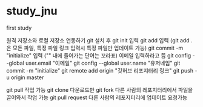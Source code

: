 # study_jnu
first study


원격 저장소와 로컬 저장소 연동하기
git 설치 후 git init 입력
git add 입력 (git add .은 모든 파일, 특정 파일 링크 입력시 특정 파일만 업데이트 가능)
git commit -m "initialize" 입력 ("" 내에 들어가는 단어는 꼬라표)
이메일 입력하라고 뜸
git config --global user.email "이메일"
git config --global user.name "유저네임"
git commit -m "initialize"
git remote add origin "깃허브 리포지터리 링크"
git push -u origin master

git pull 작업 가능
git clone 다운로드만
git fork 다른 사람의 레포지터리에서 파일을 끌어와서 작업 가능
git pull request 다른 사람의 레포지터리에 업데이트 요청가능
